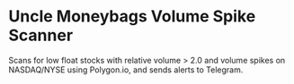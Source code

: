 # Uncle Moneybags Volume Spike Scanner

Scans for low float stocks with relative volume > 2.0 and volume spikes on NASDAQ/NYSE using Polygon.io, and sends alerts to Telegram.
